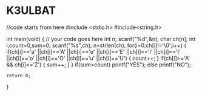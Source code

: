 # K3ULBAT
//code starts from here
#include <stdio.h>
#include<string.h>

int main(void) {
	// your code goes here
	int n;
	scanf("%d",&n);
	char ch[n];
	int i,count=0,sum=0;
	scanf("%s",ch);
	n=strlen(ch);
	for(i=0;ch[i]!='\0';i++)
	{
	    if(ch[i]=='a' ||ch[i]=='A' ||ch[i]=='e' ||ch[i]=='E' ||ch[i]=='i' 
	    ||ch[i]=='I' ||ch[i]=='o' ||ch[i]=='O' ||ch[i]=='u' ||ch[i]=='U')
	 {   count++;
	 }
    if(ch[i]>='A' && ch[i]<='Z')
    {
        sum++;
    }
	}
	if(sum>count)
	printf("YES");
	else
	printf("NO");
	
	return 0;
}
